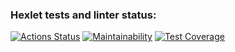 ### Hexlet tests and linter status:
[![Actions Status](https://github.com/4l3xT4lk3r/java-project-78/workflows/hexlet-check/badge.svg)](https://github.com/4l3xT4lk3r/java-project-78/actions)
[![Maintainability](https://api.codeclimate.com/v1/badges/ac1e5a0363ce27ce9a26/maintainability)](https://codeclimate.com/github/4l3xT4lk3r/java-project-78/maintainability)
[![Test Coverage](https://api.codeclimate.com/v1/badges/ac1e5a0363ce27ce9a26/test_coverage)](https://codeclimate.com/github/4l3xT4lk3r/java-project-78/test_coverage)

